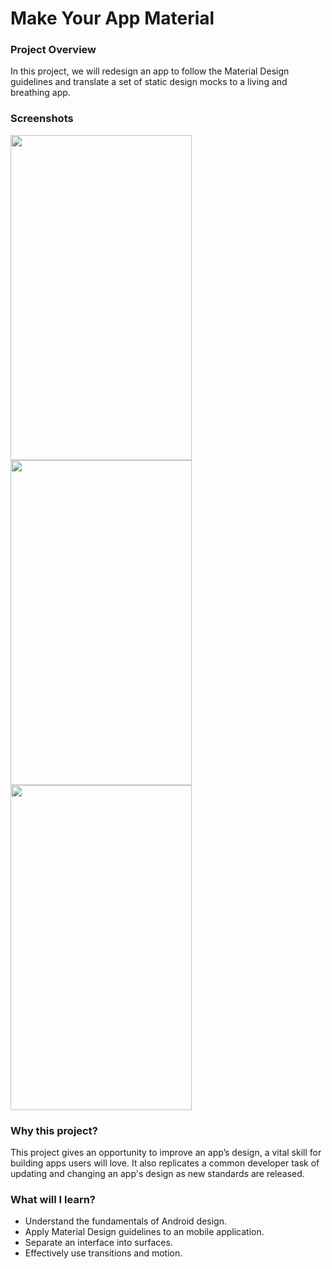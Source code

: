 Make Your App Material
====

### Project Overview
In this project, we will redesign an app to follow the Material Design guidelines and translate a set of static design mocks to a living and breathing app.

### Screenshots
<img src="https://cloud.githubusercontent.com/assets/20086830/25010173/ecc9f1cc-2086-11e7-8991-b5d54d270b8f.png" height=520 width =290/> <img src="https://cloud.githubusercontent.com/assets/20086830/25010225/16344b7a-2087-11e7-94c8-2cf624ad82c5.png" height=520 width =290/> <img src="https://cloud.githubusercontent.com/assets/20086830/25010256/349c72e0-2087-11e7-9d3a-e27abd9247d7.png" height=520 width =290/>

### Why this project?
This project gives an opportunity to improve an app’s design, a vital skill for building apps users will love. It also replicates a common developer task of updating and changing an app's design as new standards are released.

### What will I learn?
* Understand the fundamentals of Android design.
* Apply Material Design guidelines to an mobile application.
* Separate an interface into surfaces.
* Effectively use transitions and motion.
